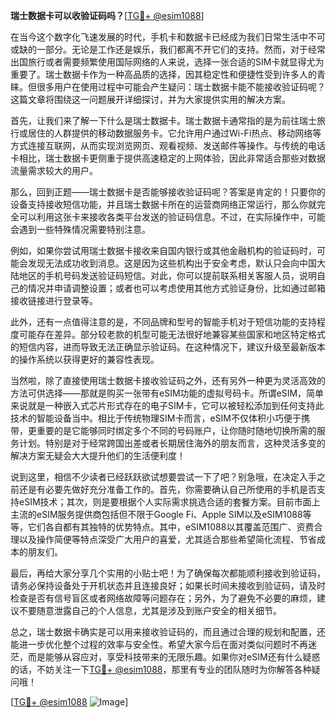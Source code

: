 **瑞士数据卡可以收验证码吗？**[[TG💪+ @esim1088](https://t.me/s/esim1088)]

在当今这个数字化飞速发展的时代，手机卡和数据卡已经成为我们日常生活中不可或缺的一部分。无论是工作还是娱乐，我们都离不开它们的支持。然而，对于经常出国旅行或者需要频繁使用国际网络的人来说，选择一张合适的SIM卡就显得尤为重要了。瑞士数据卡作为一种高品质的选择，因其稳定性和便捷性受到许多人的青睐。但很多用户在使用过程中可能会产生疑问：瑞士数据卡能不能接收验证码呢？这篇文章将围绕这一问题展开详细探讨，并为大家提供实用的解决方案。

首先，让我们来了解一下什么是瑞士数据卡。瑞士数据卡通常指的是为前往瑞士旅行或居住的人群提供的移动数据服务卡。它允许用户通过Wi-Fi热点、移动网络等方式连接互联网，从而实现浏览网页、观看视频、发送邮件等操作。与传统的电话卡相比，瑞士数据卡更侧重于提供高速稳定的上网体验，因此非常适合那些对数据流量需求较大的用户。

那么，回到正题——瑞士数据卡是否能够接收验证码呢？答案是肯定的！只要你的设备支持接收短信功能，并且瑞士数据卡所在的运营商网络正常运行，那么你就完全可以利用这张卡来接收各类平台发送的验证码信息。不过，在实际操作中，可能会遇到一些特殊情况需要特别注意。

例如，如果你尝试用瑞士数据卡接收来自国内银行或其他金融机构的验证码时，可能会发现无法成功收到消息。这是因为这些机构出于安全考虑，默认只会向中国大陆地区的手机号码发送验证码短信。对此，你可以提前联系相关客服人员，说明自己的情况并申请调整设置；或者也可以考虑使用其他方式验证身份，比如通过邮箱接收链接进行登录等。

此外，还有一点值得注意的是，不同品牌和型号的智能手机对于短信功能的支持程度可能存在差异。部分较老款的机型可能无法很好地兼容某些国家和地区特定格式的短信内容，进而导致无法正确显示验证码。在这种情况下，建议升级至最新版本的操作系统以获得更好的兼容性表现。

当然啦，除了直接使用瑞士数据卡接收验证码之外，还有另外一种更为灵活高效的方法可供选择——那就是购买一张带有eSIM功能的虚拟号码卡。所谓eSIM，简单来说就是一种嵌入式芯片形式存在的电子SIM卡，它可以被轻松添加到任何支持此技术的智能设备当中。相比于传统物理SIM卡而言，eSIM不仅体积小巧便于携带，更重要的是它能够同时绑定多个不同的号码账户，让你随时随地切换所需的服务计划。特别是对于经常跨国出差或者长期居住海外的朋友而言，这种灵活多变的解决方案无疑会大大提升他们的生活便利度！

说到这里，相信不少读者已经跃跃欲试想要尝试一下了吧？别急哦，在决定入手之前还是有必要先做好充分准备工作的。首先，你需要确认自己所使用的手机是否支持eSIM技术；其次，则是要根据个人实际需求挑选合适的套餐方案。目前市面上主流的eSIM服务提供商包括但不限于Google Fi、Apple SIM以及eSIM1088等等，它们各自都有其独特的优势特点。其中，eSIM1088以其覆盖范围广、资费合理以及操作简便等特点深受广大用户的喜爱，尤其适合那些希望简化流程、节省成本的朋友们。

最后，再给大家分享几个实用的小贴士吧！为了确保每次都能顺利接收到验证码，请务必保持设备处于开机状态并且连接良好；如果长时间未接收到验证码，请及时检查是否有信号盲区或者网络故障等问题存在；另外，为了避免不必要的麻烦，建议不要随意泄露自己的个人信息，尤其是涉及到账户安全的相关细节。

总之，瑞士数据卡确实是可以用来接收验证码的，而且通过合理的规划和配置，还能进一步优化整个过程的效率与安全性。希望大家今后在面对类似问题时不再迷茫，而是能够从容应对，享受科技带来的无限乐趣。如果你对eSIM还有什么疑惑的话，不妨关注一下[TG💪+ @esim1088](https://t.me/s/esim1088)，那里有专业的团队随时为你解答各种疑问哦！

[[TG💪+ @esim1088](https://t.me/s/esim1088) ![Image](https://i.postimg.cc/4NQfJmqS/Snipaste-2025-05-13-00-14-12.png)]